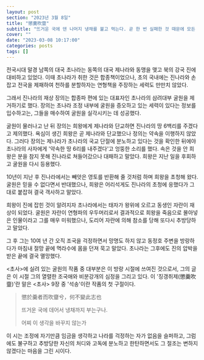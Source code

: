 ```yaml
---
layout: post
section: "2023년 3월 8일"
title: "懲羹吹韲"
subtitle: "뜨거운 국에 덴 나머지 냉채를 불고 먹는다. 곧 한 번 실패한 것 때문에 모든 일에 지나치게 조심하는 것을 비유하는 말이다."
cover: ""
date: "2023-03-08 10:17:00"
categories: posts
tags: []
---
```


전국시대 말경 남쪽의 대국 초나라는 동쪽의 대국 제나라와 동맹을 맺고 북의 강국 진에 대비하고 있었다. 이때 초나라가 취한 것은 합종책이었으나, 초의 국내에는 진나라와 손잡고 전국을 제패하여 천하를 분할하자는 연형책을 주장하는 세력도 만만치 않았다.

그래서 진나라의 재상 장의는 합종파 편에 있는 대표자인 초나라의 삼려대부 굴원을 제거하기로 했다. 장의는 초나라 조정 내부에 굴원을 증오하고 있는 세력이 있다는 정보를 입수하고는, 그들을 매수하여 굴원을 실각시키는 데 성공했다.

굴원이 물러나고 난 뒤 장의는 희왕에게 제나라와 단교하면 진나라의 땅 6백리를 주겠다고 제의했다. 욕심이 생긴 희왕은 곧 제나라와 단교했으나 정의는 약속을 이행하지 않았다. 그러다 장의는 제나라가 초나라의 국교 단절에 분노하고 있다는 것을 확인한 뒤에야 초나라의 사자에게 '약속한 땅 6리를 내주겠다'고 엉뚱한 소리를 했다. 속은 것을 안 희왕은 분을 참지 못해 진나라로 쳐들어갔으나 대패하고 말았다. 희왕은 지난 일을 후회하고 굴원을 다시 등용했다.

10년이 지난 후 진나라에서는 빼앗은 영토를 반환해 줄 것처럼 하며 희왕을 초청해 왔다. 굴원은 믿을 수 없다면서 반대했으나, 희왕은 어리석게도 진나라의 초청에 응했다가 그대로 붙잡혀 결국 객사하고 말았다.

희왕이 진에 잡힌 것이 알려지자 초나라에서는 태자가 왕위에 오르고 동생인 자란이 재상이 되었다. 굴원은 자란이 연형파의 우두머리로서 결과적으로 희왕을 죽음으로 몰아넣은 인물이라고 그를 매우 미워했으나, 도리어 자란에 의해 참소를 당해 또다시 추방당하고 말았다.

그 후 그는 10여 년 간 오직 조국을 걱정하면서 망명도 하지 않고 동정호 주변을 방랑하다가 마침내 절망 끝에 멱라수에 몸을 던져 묵고 말았다. 초나라는 그후에도 진의 압박을 받은 끝에 결국 멸망했다.

<초사>에 실려 있는 굴원의 작품 중 대부분은 이 방랑 시절에 쓰여진 것으로서, 그의 글은 이 시절 그의 열렬한 조국애와 비분강개의 심정을 그리고 있다. 이 '징갱취제(懲羹吹韲)'란 말은 <초사> 9장 중 '석송'이란 작품의 첫 구절이다.

> 懲於羹者而吹齏兮，何不變此志也
>
> 뜨거운 국에 데어서 냉채까지 부는구나.
>
> 어찌 이 생각을 바꾸지 않는가

이 시는 조정에 자기만큼 임금을 생각하고 나라를 걱정하는 자가 없음을 슬퍼하고, 그럼에도 불구하고 추방당한 자신의 처디와 고독에 분노하고 한탄하면서도 그 절조는 변하지 않겠다는 마음을 그린 시이다.
